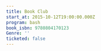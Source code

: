 ```yaml
---
title: Book Club
start_at: 2015-10-12T19:00:00.000Z
program: bash
book_isbn: 9780804170123
Genre: ''
ticketed: false
---
```


